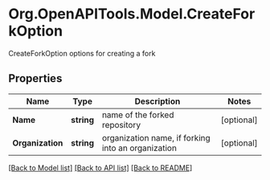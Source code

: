 # Org.OpenAPITools.Model.CreateForkOption
CreateForkOption options for creating a fork

## Properties

Name | Type | Description | Notes
------------ | ------------- | ------------- | -------------
**Name** | **string** | name of the forked repository | [optional] 
**Organization** | **string** | organization name, if forking into an organization | [optional] 

[[Back to Model list]](../README.md#documentation-for-models) [[Back to API list]](../README.md#documentation-for-api-endpoints) [[Back to README]](../README.md)

